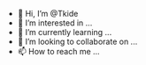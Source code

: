 - 👋 Hi, I’m @Tkide
- 👀 I’m interested in ...
- 🌱 I’m currently learning ...
- 💞️ I’m looking to collaborate on ...
- 📫 How to reach me ...

<!---
Tkide/Tkide is a ✨ special ✨ repository because its `README.md` (this file) appears on your GitHub profile.
You can click the Preview link to take a look at your changes.
--->

